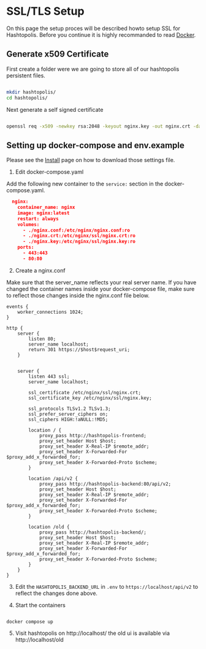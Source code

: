 # SSL/TLS Setup
On this page the setup proces will be described howto setup SSL for Hashtopolis. Before you continue it is highly recommanded to read [Docker](docker.md).

## Generate x509 Certificate
First create a folder were we are going to store all of our hashtopolis persistent files.

```bash

mkdir hashtopolis/
cd hashtopolis/

```

Next generate a self signed certificate

```bash

openssl req -x509 -newkey rsa:2048 -keyout nginx.key -out nginx.crt -days 365 -nodes

```

## Setting up docker-compose and env.example

Please see the [Install](../install.md) page on how to download those settings file. 

1. Edit docker-compose.yaml

Add the following new container to the `service:` section in the docker-compose.yaml.

```json
  nginx:
    container_name: nginx
    image: nginx:latest
    restart: always
    volumes:
      - ./nginx.conf:/etc/nginx/nginx.conf:ro
      - ./nginx.crt:/etc/nginx/ssl/nginx.crt:ro
      - ./nginx.key:/etc/nginx/ssl/nginx.key:ro
    ports:
      - 443:443
      - 80:80
```

2. Create a nginx.conf

Make sure that the server_name reflects your real server name. If you have changed the container names inside your docker-compose file, make sure to reflect those changes inside the nginx.conf file below.

```
events {
    worker_connections 1024;
}

http {
    server {
        listen 80;
        server_name localhost;
        return 301 https://$host$request_uri;
    }


    server {
        listen 443 ssl;
        server_name localhost;

        ssl_certificate /etc/nginx/ssl/nginx.crt;
        ssl_certificate_key /etc/nginx/ssl/nginx.key;

        ssl_protocols TLSv1.2 TLSv1.3;
        ssl_prefer_server_ciphers on;
        ssl_ciphers HIGH:!aNULL:!MD5;

        location / {
            proxy_pass http://hashtopolis-frontend;
            proxy_set_header Host $host;
            proxy_set_header X-Real-IP $remote_addr;
            proxy_set_header X-Forwarded-For $proxy_add_x_forwarded_for;
            proxy_set_header X-Forwarded-Proto $scheme;
        }

        location /api/v2 {
            proxy_pass http://hashtopolis-backend:80/api/v2;
            proxy_set_header Host $host;
            proxy_set_header X-Real-IP $remote_addr;
            proxy_set_header X-Forwarded-For $proxy_add_x_forwarded_for;
            proxy_set_header X-Forwarded-Proto $scheme;
        }
    
        location /old {
            proxy_pass http://hashtopolis-backend/;
            proxy_set_header Host $host;
            proxy_set_header X-Real-IP $remote_addr;
            proxy_set_header X-Forwarded-For $proxy_add_x_forwarded_for;
            proxy_set_header X-Forwarded-Proto $scheme;
        }
    }
}
```

3. Edit the `HASHTOPOLIS_BACKEND_URL` in `.env` to `https://localhost/api/v2` to reflect the changes done above. 

4. Start the containers
```

docker compose up

```
5. Visit hashtopolis on http://localhost/ the old ui is available via http://localhost/old